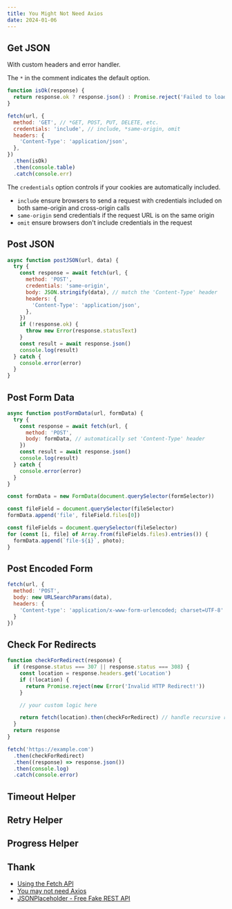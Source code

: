 ```yaml
---
title: You Might Not Need Axios
date: 2024-01-06
---
```


## Get JSON

With custom headers and error handler.

The `*` in the comment indicates the default option.

```js
function isOk(response) {
  return response.ok ? response.json() : Promise.reject('Failed to load data from server')
}

fetch(url, {
  method: 'GET', // *GET, POST, PUT, DELETE, etc.
  credentials: 'include', // include, *same-origin, omit
  headers: {
    'Content-Type': 'application/json',
  },
})
  .then(isOk)
  .then(console.table)
  .catch(console.err)
```

The `credentials` option controls if your cookies are automatically included.

- `include` ensure browsers to send a request with credentials included on both same-origin and cross-origin calls
- `same-origin` send credentials if the request URL is on the same origin
- `omit` ensure browsers don't include credentials in the request

## Post JSON

```js
async function postJSON(url, data) {
  try {
    const response = await fetch(url, {
      method: 'POST',
      credentials: 'same-origin',
      body: JSON.stringify(data), // match the 'Content-Type' header
      headers: {
        'Content-Type': 'application/json',
      },
    })
    if (!response.ok) {
      throw new Error(response.statusText)
    }
    const result = await response.json()
    console.log(result)
  } catch {
    console.error(error)
  }
}
```

## Post Form Data

```js
async function postFormData(url, formData) {
  try {
    const response = await fetch(url, {
      method: 'POST',
      body: formData, // automatically set 'Content-Type' header
    })
    const result = await response.json()
    console.log(result)
  } catch {
    console.error(error)
  }
}
```

```js title="html form"
const formData = new FormData(document.querySelector(formSelector))
```

```js title="single file"
const fileField = document.querySelector(fileSelector)
formData.append('file', fileField.files[0])
```

```js title="multiple files"
const fileFields = document.querySelector(fileSelector)
for (const [i, file] of Array.from(fileFields.files).entries()) {
  formData.append(`file-${i}`, photo);
}
```


## Post Encoded Form

```js
fetch(url, {
  method: 'POST',
  body: new URLSearchParams(data),
  headers: {
    'Content-type': 'application/x-www-form-urlencoded; charset=UTF-8'
  }
})
```


## Check For Redirects

```js
function checkForRedirect(response) {
  if (response.status === 307 || response.status === 308) {
    const location = response.headers.get('Location')
    if (!location) {
      return Promise.reject(new Error('Invalid HTTP Redirect!'))
    }

    // your custom logic here

    return fetch(location).then(checkForRedirect) // handle recursive redirects
  }
  return response
}

fetch('https://example.com')
  .then(checkForRedirect)
  .then((response) => response.json())
  .then(console.log)
  .catch(console.error)
```


## Timeout Helper


## Retry Helper


## Progress Helper





## Thank

- [Using the Fetch API](https://developer.mozilla.org/en-US/docs/Web/API/Fetch_API/Using_Fetch)
- [You may not need Axios](https://danlevy.net/you-may-not-need-axios/)
- [JSONPlaceholder - Free Fake REST API](https://jsonplaceholder.typicode.com/)




